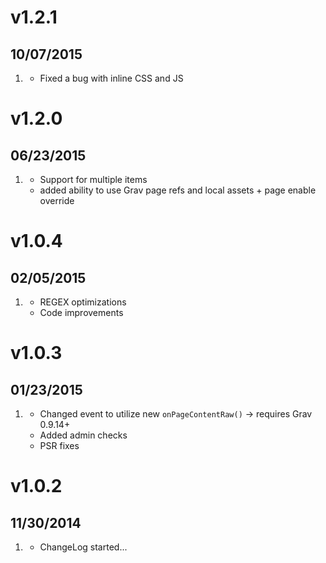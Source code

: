 # v1.2.1
## 10/07/2015

1. [](#bugfix)
    * Fixed a bug with inline CSS and JS

# v1.2.0
## 06/23/2015

1. [](#new)
    * Support for multiple items
    * added ability to use Grav page refs and local assets + page enable override

# v1.0.4
## 02/05/2015

1. [](#improved)
    * REGEX optimizations
    * Code improvements

# v1.0.3
## 01/23/2015

1. [](#improved)
    * Changed event to utilize new `onPageContentRaw()` -> requires Grav 0.9.14+
    * Added admin checks
    * PSR fixes

# v1.0.2
## 11/30/2014

1. [](#new)
    * ChangeLog started...
